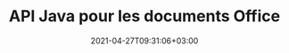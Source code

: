---
############################# Static ############################
layout: "product"
date: 2021-04-27T09:31:06+03:00
draft: false

product: "Total"
product_tag: "total"
platform: "Java"
platform_tag: "java"

############################# Head ############################
head_title: "API de manipulation de documents Java – Créer, modifier, convertir, afficher, annoter des documents"
head_description: "API de manipulation de documents Java pour les formats Word Excel PowerPoint Outlook HTML PDF Image 3D. Ajoutez des fonctionnalités de code-barres et d'OCR à vos applications Java."

############################# Header ############################
title: "API Java pour les documents Office"
description: "Créez, manipulez, convertissez, comparez, recherchez, signez et affichez Word, Excel, PowerPoint, Outlook, Visio, PDF et plus de 100 autres formats de fichiers en Java."
button:
    enable: true

############################# SubMenu ############################
submenu:
  enable: true

############################# Overview ############################
overview:
    enable: true
    content: |
      Conholdate.Total pour Java combine toutes les API de format de fichier pour Java en un seul package proposé par Aspose & GroupDocs. Il permet aux développeurs de créer, modifier, imprimer, afficher, annoter, comparer, signer, automatiser, rechercher et convertir entre un large éventail de formats de documents populaires dans toutes les applications Java (J2SE, J2EE, J2ME).

############################# Products ############################
products:
    enable: true
    title: "Des produits"
    description: "Conholdate.Total pour Java inclut les API de manipulation de documents suivantes pour Java:"

    product:
        # product loop
        - image: "https://www.aspose.cloud/templates/aspose/img/products/total/aspose_total-for-java.svg"
          img_alt: "Aspose.Total pour Java"
          name: "Aspose.Total for Java"
          content: |
            Aspose.Total pour Java est un package composé de toutes les API Aspose pour Java. Il vous permet de créer, manipuler, convertir et rendre Word, Excel, PDF, PowerPoint, Outlook et plus de 100 autres formats de fichiers dans n'importe quelle application Java sans installer Microsoft Office.
          link: "https://products.aspose.com/total/java/"

        # product loop
        - image: "https://www.groupdocs.cloud/templates/groupdocs/img/products/total/border/groupdocs-total-java.svg"
          img_alt: "GroupDocs.Total pour Java"
          name: "GroupDocs.Total for Java"
          content: |
            GroupDocs.Total pour Java est une compilation de toutes les API Java proposées par GroupDocs. Il offre la possibilité d'afficher, d'annoter, de convertir, de comparer, de signer, de filigraner et de modifier les formats de fichiers les plus populaires dans n'importe quelle application Java.
          link: "https://products.groupdocs.com/total/java/"

############################# Features ############################
features:
    enable: true
    title: "Fonctionnalités de l'API"

    more_feature:
      # more_feature_loop
      - title: "Traiter une multitude de formats de fichiers"
        content: |
          Conholdate.Total pour Java vous permet de créer un système de traitement de fichiers incroyablement polyvalent capable de gérer de nombreux formats de fichiers populaires. Vous pouvez facilement ouvrir, créer, modifier et même convertir les formats de fichiers des types suivants.

          * Document Microsoft Word 
          * Feuilles de calcul Microsoft Excel
          * Présentations Microsoft PowerPoint
          * Fichiers de messages et de stockage Microsoft Outlook
          * Fichiers Microsoft Project
          * Fichiers Microsoft Visio
          * Fichiers Microsoft OneNote
          * Documents Adobe PDF
          * Documents OpenOffice
          * Fichiers d'images raster et vectorielles
          * Fichiers 3D et CAO
          * Fichiers HTML

      # more_feature_loop
      - title: "Microsoft Office Automation - Non nécessaire"
        content: |
          Conholdate.Total pour Java est construit à l'aide d'un code géré qui n'a pas besoin de Microsoft Office ou de tout autre outil pour fonctionner avec l'un des formats de fichiers pris en charge. C'est une alternative parfaite à Microsoft Office Automation en termes de fonctionnalités prises en charge, de sécurité, de stabilité, d'évolutivité, de vitesse et de prix.

############################# Support ############################
support:
    enable: true

############################# Back to top ###############################
back_to_top:
  enable: true
---